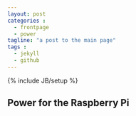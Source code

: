 ```yaml
---
layout: post
categories :
  - frontpage
  - power
tagline: "a post to the main page"
tags : 
  - jekyll
  - github
---
```

{% include JB/setup %}

## Power for the Raspberry Pi
